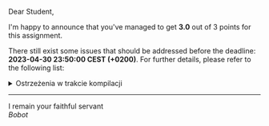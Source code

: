 Dear Student,

I'm happy to announce that you've managed to get **3.0** out of 3 points for this assignment.

There still exist some issues that should be addressed before the deadline: **2023-04-30 23:50:00 CEST (+0200)**. For further details, please refer to the following list:

<details><summary>Ostrzeżenia w trakcie kompilacji</summary>/tmp/tmpkajd_i3y/student/zaj7Matrix/matrix.cpp:11:6: warning: #warning is a GCC extension<br>&nbsp;&nbsp;&nbsp;11 |     #warning "Klasa jest do zaimplementowania. Instrukcja w pliku naglowkowym"<br>&nbsp;&nbsp;&nbsp;&nbsp;&nbsp;&nbsp;|      ^~~~~~~<br>/tmp/tmpkajd_i3y/student/zaj7Matrix/matrix.cpp:11:6: warning: #warning "Klasa jest do zaimplementowania. Instrukcja w pliku naglowkowym" [-Wcpp]<br>/tmp/tmpkajd_i3y/student/zaj7Matrix/matrix.cpp: In member function ‘TwoDimensionMatrix& TwoDimensionMatrix::operator=(TwoDimensionMatrix)’:<br>/tmp/tmpkajd_i3y/student/zaj7Matrix/matrix.cpp:43:19: warning: comparison of integer expressions of different signedness: ‘int’ and ‘const size_t’ {aka ‘const long unsigned int’} [-Wsign-compare]<br>&nbsp;&nbsp;&nbsp;43 |     for(int i=0; i<size_; i++) {<br>&nbsp;&nbsp;&nbsp;&nbsp;&nbsp;&nbsp;|                  ~^~~~~~<br>/tmp/tmpkajd_i3y/student/zaj7Matrix/matrix.cpp:44:23: warning: comparison of integer expressions of different signedness: ‘int’ and ‘const size_t’ {aka ‘const long unsigned int’} [-Wsign-compare]<br>&nbsp;&nbsp;&nbsp;44 |         for(int j=0; j<size_; j++) {<br>&nbsp;&nbsp;&nbsp;&nbsp;&nbsp;&nbsp;|                      ~^~~~~~<br>/tmp/tmpkajd_i3y/student/zaj7Matrix/matrix.cpp: In function ‘std::istream& operator>>(std::istream&, TwoDimensionMatrix&)’:<br>/tmp/tmpkajd_i3y/student/zaj7Matrix/matrix.cpp:58:20: warning: comparison of integer expressions of different signedness: ‘int’ and ‘const size_t’ {aka ‘const long unsigned int’} [-Wsign-compare]<br>&nbsp;&nbsp;&nbsp;58 |     for (int i=0; i<TwoDimensionMatrix::size_; i++) {<br>&nbsp;&nbsp;&nbsp;&nbsp;&nbsp;&nbsp;|                   ~^~~~~~~~~~~~~~~~~~~~~~~~~~<br>/tmp/tmpkajd_i3y/student/zaj7Matrix/matrix.cpp:59:23: warning: comparison of integer expressions of different signedness: ‘int’ and ‘const size_t’ {aka ‘const long unsigned int’} [-Wsign-compare]<br>&nbsp;&nbsp;&nbsp;59 |         for(int j=0; j<TwoDimensionMatrix::size_; j++) {<br>&nbsp;&nbsp;&nbsp;&nbsp;&nbsp;&nbsp;|                      ~^~~~~~~~~~~~~~~~~~~~~~~~~~<br>/tmp/tmpkajd_i3y/student/zaj7Matrix/matrix.cpp: In function ‘TwoDimensionMatrix operator+(const TwoDimensionMatrix&, const TwoDimensionMatrix&)’:<br>/tmp/tmpkajd_i3y/student/zaj7Matrix/matrix.cpp:68:20: warning: comparison of integer expressions of different signedness: ‘int’ and ‘const size_t’ {aka ‘const long unsigned int’} [-Wsign-compare]<br>&nbsp;&nbsp;&nbsp;68 |     for (int i=0; i<TwoDimensionMatrix::size_; i++) {<br>&nbsp;&nbsp;&nbsp;&nbsp;&nbsp;&nbsp;|                   ~^~~~~~~~~~~~~~~~~~~~~~~~~~<br>/tmp/tmpkajd_i3y/student/zaj7Matrix/matrix.cpp:69:23: warning: comparison of integer expressions of different signedness: ‘int’ and ‘const size_t’ {aka ‘const long unsigned int’} [-Wsign-compare]<br>&nbsp;&nbsp;&nbsp;69 |         for(int j=0; j<TwoDimensionMatrix::size_; j++) {<br>&nbsp;&nbsp;&nbsp;&nbsp;&nbsp;&nbsp;|                      ~^~~~~~~~~~~~~~~~~~~~~~~~~~<br>/tmp/tmpkajd_i3y/student/zaj7Matrix/matrix.cpp:73:12: warning: implicitly-declared ‘constexpr TwoDimensionMatrix::TwoDimensionMatrix(const TwoDimensionMatrix&)’ is deprecated [-Wdeprecated-copy]<br>&nbsp;&nbsp;&nbsp;73 |     return resultMatrix;<br>&nbsp;&nbsp;&nbsp;&nbsp;&nbsp;&nbsp;|            ^~~~~~~~~~~~<br>/tmp/tmpkajd_i3y/student/zaj7Matrix/matrix.cpp:42:21: note: because ‘TwoDimensionMatrix’ has user-provided ‘TwoDimensionMatrix& TwoDimensionMatrix::operator=(TwoDimensionMatrix)’<br>&nbsp;&nbsp;&nbsp;42 | TwoDimensionMatrix& TwoDimensionMatrix::operator=(const TwoDimensionMatrix matrix) {<br>&nbsp;&nbsp;&nbsp;&nbsp;&nbsp;&nbsp;|                     ^~~~~~~~~~~~~~~~~~<br>/tmp/tmpkajd_i3y/student/zaj7Matrix/matrix.cpp: In member function ‘TwoDimensionMatrix TwoDimensionMatrix::operator&&(const TwoDimensionMatrix&) const’:<br>/tmp/tmpkajd_i3y/student/zaj7Matrix/matrix.cpp:78:20: warning: comparison of integer expressions of different signedness: ‘int’ and ‘const size_t’ {aka ‘const long unsigned int’} [-Wsign-compare]<br>&nbsp;&nbsp;&nbsp;78 |     for (int i=0; i<TwoDimensionMatrix::size_; i++) {<br>&nbsp;&nbsp;&nbsp;&nbsp;&nbsp;&nbsp;|                   ~^~~~~~~~~~~~~~~~~~~~~~~~~~<br>/tmp/tmpkajd_i3y/student/zaj7Matrix/matrix.cpp:79:27: warning: comparison of integer expressions of different signedness: ‘int’ and ‘const size_t’ {aka ‘const long unsigned int’} [-Wsign-compare]<br>&nbsp;&nbsp;&nbsp;79 |         for (int j = 0; j < TwoDimensionMatrix::size_; j++) {<br>&nbsp;&nbsp;&nbsp;&nbsp;&nbsp;&nbsp;|                         ~~^~~~~~~~~~~~~~~~~~~~~~~~~~~<br>/tmp/tmpkajd_i3y/student/zaj7Matrix/matrix.cpp:83:12: warning: implicitly-declared ‘constexpr TwoDimensionMatrix::TwoDimensionMatrix(const TwoDimensionMatrix&)’ is deprecated [-Wdeprecated-copy]<br>&nbsp;&nbsp;&nbsp;83 |     return resultMatrix;<br>&nbsp;&nbsp;&nbsp;&nbsp;&nbsp;&nbsp;|            ^~~~~~~~~~~~<br>/tmp/tmpkajd_i3y/student/zaj7Matrix/matrix.cpp:42:21: note: because ‘TwoDimensionMatrix’ has user-provided ‘TwoDimensionMatrix& TwoDimensionMatrix::operator=(TwoDimensionMatrix)’<br>&nbsp;&nbsp;&nbsp;42 | TwoDimensionMatrix& TwoDimensionMatrix::operator=(const TwoDimensionMatrix matrix) {<br>&nbsp;&nbsp;&nbsp;&nbsp;&nbsp;&nbsp;|                     ^~~~~~~~~~~~~~~~~~<br>/tmp/tmpkajd_i3y/student/zaj7Matrix/matrix.cpp: In member function ‘TwoDimensionMatrix& TwoDimensionMatrix::operator*=(MatrixElement)’:<br>/tmp/tmpkajd_i3y/student/zaj7Matrix/matrix.cpp:87:23: warning: comparison of integer expressions of different signedness: ‘int’ and ‘const size_t’ {aka ‘const long unsigned int’} [-Wsign-compare]<br>&nbsp;&nbsp;&nbsp;87 |     for (int i = 0; i < TwoDimensionMatrix::size_; i++) {<br>&nbsp;&nbsp;&nbsp;&nbsp;&nbsp;&nbsp;|                     ~~^~~~~~~~~~~~~~~~~~~~~~~~~~~<br>/tmp/tmpkajd_i3y/student/zaj7Matrix/matrix.cpp:88:27: warning: comparison of integer expressions of different signedness: ‘int’ and ‘const size_t’ {aka ‘const long unsigned int’} [-Wsign-compare]<br>&nbsp;&nbsp;&nbsp;88 |         for (int j = 0; j < TwoDimensionMatrix::size_; j++) {<br>&nbsp;&nbsp;&nbsp;&nbsp;&nbsp;&nbsp;|                         ~~^~~~~~~~~~~~~~~~~~~~~~~~~~~<br>/tmp/tmpkajd_i3y/student/zaj7Matrix/tests/matrixTests.cpp: In member function ‘virtual void MatrixTester_constructionMatrixFromAnotherMatrix_expectedAllElementsCopied_Test::TestBody()’:<br>/tmp/tmpkajd_i3y/student/zaj7Matrix/tests/matrixTests.cpp:77:28: warning: implicitly-declared ‘constexpr TwoDimensionMatrix::TwoDimensionMatrix(const TwoDimensionMatrix&)’ is deprecated [-Wdeprecated-copy]<br>&nbsp;&nbsp;&nbsp;77 |     TwoDimensionMatrix m2(m);<br>&nbsp;&nbsp;&nbsp;&nbsp;&nbsp;&nbsp;|                            ^<br>In file included from /tmp/tmpkajd_i3y/student/zaj7Matrix/tests/matrixTests.cpp:8:<br>/tmp/tmpkajd_i3y/student/zaj7Matrix/tests/../matrix.h:96:25: note: because ‘TwoDimensionMatrix’ has user-provided ‘TwoDimensionMatrix& TwoDimensionMatrix::operator=(TwoDimensionMatrix)’<br>&nbsp;&nbsp;&nbsp;96 |     TwoDimensionMatrix& operator=(TwoDimensionMatrix);<br>&nbsp;&nbsp;&nbsp;&nbsp;&nbsp;&nbsp;|                         ^~~~~~~~<br>/tmp/tmpkajd_i3y/student/zaj7Matrix/tests/matrixTests.cpp: In member function ‘virtual void MatrixTester_assignmentOperatorCopyingDeeply_expectedAllElementsCopied_Test::TestBody()’:<br>/tmp/tmpkajd_i3y/student/zaj7Matrix/tests/matrixTests.cpp:100:18: warning: implicitly-declared ‘constexpr TwoDimensionMatrix::TwoDimensionMatrix(const TwoDimensionMatrix&)’ is deprecated [-Wdeprecated-copy]<br>&nbsp;&nbsp;100 |     matrixCopy = matrix;<br>&nbsp;&nbsp;&nbsp;&nbsp;&nbsp;&nbsp;|                  ^~~~~~<br>In file included from /tmp/tmpkajd_i3y/student/zaj7Matrix/tests/matrixTests.cpp:8:<br>/tmp/tmpkajd_i3y/student/zaj7Matrix/tests/../matrix.h:96:25: note: because ‘TwoDimensionMatrix’ has user-provided ‘TwoDimensionMatrix& TwoDimensionMatrix::operator=(TwoDimensionMatrix)’<br>&nbsp;&nbsp;&nbsp;96 |     TwoDimensionMatrix& operator=(TwoDimensionMatrix);<br>&nbsp;&nbsp;&nbsp;&nbsp;&nbsp;&nbsp;|                         ^~~~~~~~<br>/tmp/tmpkajd_i3y/student/zaj7Matrix/tests/../matrix.h:96:35: note:   initializing argument 1 of ‘TwoDimensionMatrix& TwoDimensionMatrix::operator=(TwoDimensionMatrix)’<br>&nbsp;&nbsp;&nbsp;96 |     TwoDimensionMatrix& operator=(TwoDimensionMatrix);<br>&nbsp;&nbsp;&nbsp;&nbsp;&nbsp;&nbsp;|                                   ^~~~~~~~~~~~~~~~~~<br>/tmp/tmpkajd_i3y/student/zaj7Matrix/tests/matrixTests.cpp: In member function ‘virtual void MatrixTester_assignmentOperatorCopyingFromItselve_expectedNotCrash_Test::TestBody()’:<br>/tmp/tmpkajd_i3y/student/zaj7Matrix/tests/matrixTests.cpp:123:14: warning: implicitly-declared ‘constexpr TwoDimensionMatrix::TwoDimensionMatrix(const TwoDimensionMatrix&)’ is deprecated [-Wdeprecated-copy]<br>&nbsp;&nbsp;123 |     matrix = matrixRef;<br>&nbsp;&nbsp;&nbsp;&nbsp;&nbsp;&nbsp;|              ^~~~~~~~~<br>In file included from /tmp/tmpkajd_i3y/student/zaj7Matrix/tests/matrixTests.cpp:8:<br>/tmp/tmpkajd_i3y/student/zaj7Matrix/tests/../matrix.h:96:25: note: because ‘TwoDimensionMatrix’ has user-provided ‘TwoDimensionMatrix& TwoDimensionMatrix::operator=(TwoDimensionMatrix)’<br>&nbsp;&nbsp;&nbsp;96 |     TwoDimensionMatrix& operator=(TwoDimensionMatrix);<br>&nbsp;&nbsp;&nbsp;&nbsp;&nbsp;&nbsp;|                         ^~~~~~~~<br>/tmp/tmpkajd_i3y/student/zaj7Matrix/tests/../matrix.h:96:35: note:   initializing argument 1 of ‘TwoDimensionMatrix& TwoDimensionMatrix::operator=(TwoDimensionMatrix)’<br>&nbsp;&nbsp;&nbsp;96 |     TwoDimensionMatrix& operator=(TwoDimensionMatrix);<br>&nbsp;&nbsp;&nbsp;&nbsp;&nbsp;&nbsp;|                                   ^~~~~~~~~~~~~~~~~~<br>/tmp/tmpkajd_i3y/student/zaj7Matrix/tests/matrixTests.cpp: In member function ‘virtual void MatrixTester_checkingOstreamOperator_expectedAllElementsInStream_Test::TestBody()’:<br>/tmp/tmpkajd_i3y/student/zaj7Matrix/tests/matrixTests.cpp:147:15: warning: implicitly-declared ‘constexpr TwoDimensionMatrix::TwoDimensionMatrix(const TwoDimensionMatrix&)’ is deprecated [-Wdeprecated-copy]<br>&nbsp;&nbsp;147 |     stream << m << endl;<br>&nbsp;&nbsp;&nbsp;&nbsp;&nbsp;&nbsp;|               ^<br>In file included from /tmp/tmpkajd_i3y/student/zaj7Matrix/tests/matrixTests.cpp:8:<br>/tmp/tmpkajd_i3y/student/zaj7Matrix/tests/../matrix.h:96:25: note: because ‘TwoDimensionMatrix’ has user-provided ‘TwoDimensionMatrix& TwoDimensionMatrix::operator=(TwoDimensionMatrix)’<br>&nbsp;&nbsp;&nbsp;96 |     TwoDimensionMatrix& operator=(TwoDimensionMatrix);<br>&nbsp;&nbsp;&nbsp;&nbsp;&nbsp;&nbsp;|                         ^~~~~~~~<br>/tmp/tmpkajd_i3y/student/zaj7Matrix/tests/../matrix.h:99:55: note:   initializing argument 2 of ‘std::ostream& operator<<(std::ostream&, TwoDimensionMatrix)’<br>&nbsp;&nbsp;&nbsp;99 |     friend std::ostream& operator<<(std::ostream &os, TwoDimensionMatrix);<br>&nbsp;&nbsp;&nbsp;&nbsp;&nbsp;&nbsp;|                                                       ^~~~~~~~~~~~~~~~~~<br></details>

-----------
I remain your faithful servant\
_Bobot_